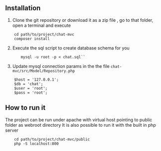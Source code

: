 ## Installation

1. Clone the git repository or download it as a zip file , go to that folder,
open a terminal and execute 
```
    cd path/to/project/chat-mvc
    composer install
```

2. Execute the sql script to create database schema for you
```
       mysql -u root -p < chat.sql``
```

3. Update mysql connection params  in the the file ``chat-mvc/src/Model/Repository.php``
```
    $host = '127.0.0.1';
    $db = 'chat';
    $user = 'root';
    $pass = 'root';
```
## How to run it


The project can be run under apache with virtual host pointing to public folder as webroot directory
It is also possible to run it with the built in php server 
```
    cd path/to/project/chat-mvc/public
    php -S localhost:800
```
